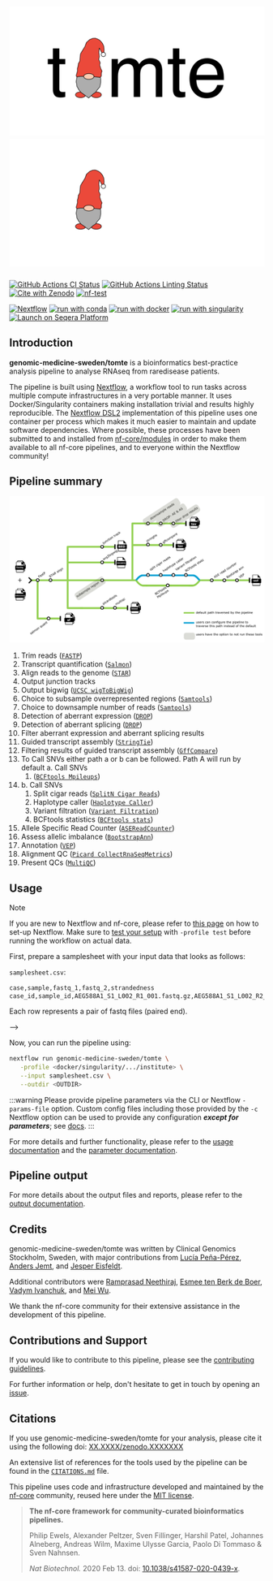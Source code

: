 # ![tomte](docs/images/tomte_logo_light.png#gh-light-mode-only) ![tomte](docs/images/tomte_logo_dark.png#gh-dark-mode-only)

[![GitHub Actions CI Status](https://github.com/genomic-medicine-sweden/tomte/actions/workflows/ci.yml/badge.svg)](https://github.com/genomic-medicine-sweden/tomte/actions/workflows/ci.yml)
[![GitHub Actions Linting Status](https://github.com/genomic-medicine-sweden/tomte/actions/workflows/linting.yml/badge.svg)](https://github.com/genomic-medicine-sweden/tomte/actions/workflows/linting.yml)[![Cite with Zenodo](http://img.shields.io/badge/DOI-10.5281/zenodo.XXXXXXX-1073c8?labelColor=000000)](https://doi.org/10.5281/zenodo.XXXXXXX)
[![nf-test](https://img.shields.io/badge/unit_tests-nf--test-337ab7.svg)](https://www.nf-test.com)

[![Nextflow](https://img.shields.io/badge/nextflow%20DSL2-%E2%89%A523.04.0-23aa62.svg)](https://www.nextflow.io/)
[![run with conda](http://img.shields.io/badge/run%20with-conda-3EB049?labelColor=000000&logo=anaconda)](https://docs.conda.io/en/latest/)
[![run with docker](https://img.shields.io/badge/run%20with-docker-0db7ed?labelColor=000000&logo=docker)](https://www.docker.com/)
[![run with singularity](https://img.shields.io/badge/run%20with-singularity-1d355c.svg?labelColor=000000)](https://sylabs.io/docs/)
[![Launch on Seqera Platform](https://img.shields.io/badge/Launch%20%F0%9F%9A%80-Seqera%20Platform-%234256e7)](https://tower.nf/launch?pipeline=https://github.com/genomic-medicine-sweden/tomte)

## Introduction

**genomic-medicine-sweden/tomte** is a bioinformatics best-practice analysis pipeline to analyse RNAseq from raredisease patients.

The pipeline is built using [Nextflow](https://www.nextflow.io), a workflow tool to run tasks across multiple compute infrastructures in a very portable manner. It uses Docker/Singularity containers making installation trivial and results highly reproducible. The [Nextflow DSL2](https://www.nextflow.io/docs/latest/dsl2.html) implementation of this pipeline uses one container per process which makes it much easier to maintain and update software dependencies. Where possible, these processes have been submitted to and installed from [nf-core/modules](https://github.com/nf-core/modules) in order to make them available to all nf-core pipelines, and to everyone within the Nextflow community!

## Pipeline summary

<p align="center">
     <img title="tomte workflow" src="docs/images/tomte_pipeline_metromap.png">
</p>

1. Trim reads ([`FASTP`](https://github.com/OpenGene/fastp))
2. Transcript quantification ([`Salmon`](https://salmon.readthedocs.io/en/latest/))
3. Align reads to the genome ([`STAR`](https://github.com/alexdobin/STAR))
4. Output junction tracks
5. Output bigwig ([`UCSC wigToBigWig`](https://genome.ucsc.edu/goldenPath/help/bigWig.html))
6. Choice to subsample overrepresented regions ([`Samtools`](https://github.com/samtools/samtools/))
7. Choice to downsample number of reads ([`Samtools`](https://github.com/samtools/samtools/))
8. Detection of aberrant expression ([`DROP`](https://github.com/gagneurlab/drop/))
9. Detection of aberrant splicing ([`DROP`](https://github.com/gagneurlab/drop/))
10. Filter aberrant expression and aberrant splicing results
11. Guided transcript assembly ([`StringTie`](https://ccb.jhu.edu/software/stringtie/))
12. Filtering results of guided transcript assembly ([`GffCompare`](https://github.com/gpertea/gffcompare))
13. To Call SNVs either path a or b can be followed. Path A will run by default
    a. Call SNVs
    1. ([`BCFtools Mpileups`](https://samtools.github.io/bcftools/bcftools.html#mpileup))
14. b. Call SNVs
    1. Split cigar reads ([`SplitN Cigar Reads`](https://gatk.broadinstitute.org/hc/en-us/articles/360036858811-SplitNCigarReads))
    2. Haplotype caller ([`Haplotype Caller`](https://gatk.broadinstitute.org/hc/en-us/articles/360037225632-HaplotypeCaller))
    3. Variant filtration ([`Variant Filtration`](https://gatk.broadinstitute.org/hc/en-us/articles/360037434691-VariantFiltration))
    4. BCFtools statistics ([`BCFtools stats`](https://samtools.github.io/bcftools/bcftools.html#stats))
15. Allele Specific Read Counter ([`ASEReadCounter`](https://gatk.broadinstitute.org/hc/en-us/articles/360037428291-ASEReadCounter))
16. Assess allelic imbalance ([`BootstrapAnn`](https://github.com/J35P312/BootstrapAnn#bootstrapann))
17. Annotation ([`VEP`](https://github.com/Ensembl/ensembl-vep))
18. Alignment QC ([`Picard CollectRnaSeqMetrics`](https://broadinstitute.github.io/picard/))
19. Present QCs ([`MultiQC`](http://multiqc.info/))

## Usage

> [!NOTE]
> If you are new to Nextflow and nf-core, please refer to [this page](https://nf-co.re/docs/usage/installation) on how to set-up Nextflow. Make sure to [test your setup](https://nf-co.re/docs/usage/introduction#how-to-run-a-pipeline) with `-profile test` before running the workflow on actual data.

First, prepare a samplesheet with your input data that looks as follows:

`samplesheet.csv`:

```csv
case,sample,fastq_1,fastq_2,strandedness
case_id,sample_id,AEG588A1_S1_L002_R1_001.fastq.gz,AEG588A1_S1_L002_R2_001.fastq.gz,reverse
```

Each row represents a pair of fastq files (paired end).

-->

Now, you can run the pipeline using:

```bash
nextflow run genomic-medicine-sweden/tomte \
   -profile <docker/singularity/.../institute> \
   --input samplesheet.csv \
   --outdir <OUTDIR>
```

:::warning
Please provide pipeline parameters via the CLI or Nextflow `-params-file` option. Custom config files including those
provided by the `-c` Nextflow option can be used to provide any configuration _**except for parameters**_;
see [docs](https://nf-co.re/usage/configuration#custom-configuration-files).
:::

For more details and further functionality, please refer to the [usage documentation](https://github.com/genomic-medicine-sweden/tomte/blob/master/docs/usage.md) and the [parameter documentation](https://github.com/genomic-medicine-sweden/tomte/blob/master/docs/parameters.md).

## Pipeline output

For more details about the output files and reports, please refer to the [output documentation](https://github.com/genomic-medicine-sweden/tomte/blob/master/docs/output.md).

## Credits

genomic-medicine-sweden/tomte was written by Clinical Genomics Stockholm, Sweden, with major contributions from [Lucía Peña-Pérez](https://github.com/Lucpen), [Anders Jemt](https://github.com/jemten), and [Jesper Eisfeldt](https://github.com/J35P312).

Additional contributors were [Ramprasad Neethiraj](https://github.com/ramprasadn), [Esmee ten Berk de Boer](https://github.com/Esmeetbdb), [Vadym Ivanchuk](https://github.com/ivadym), and [Mei Wu](https://github.com/projectoriented).

We thank the nf-core community for their extensive assistance in the development of this pipeline.

## Contributions and Support

If you would like to contribute to this pipeline, please see the [contributing guidelines](.github/CONTRIBUTING.md).

For further information or help, don't hesitate to get in touch by opening an [issue](https://github.com/genomic-medicine-sweden/tomte/issues).

## Citations

If you use genomic-medicine-sweden/tomte for your analysis, please cite it using the following doi: [XX.XXXX/zenodo.XXXXXXX](https://doi.org/XX.XXXX/zenodo.XXXXXXX)

An extensive list of references for the tools used by the pipeline can be found in the [`CITATIONS.md`](CITATIONS.md) file.

This pipeline uses code and infrastructure developed and maintained by the [nf-core](https://nf-co.re) community, reused here under the [MIT license](https://github.com/nf-core/tools/blob/master/LICENSE).

> **The nf-core framework for community-curated bioinformatics pipelines.**
>
> Philip Ewels, Alexander Peltzer, Sven Fillinger, Harshil Patel, Johannes Alneberg, Andreas Wilm, Maxime Ulysse Garcia, Paolo Di Tommaso & Sven Nahnsen.
>
> _Nat Biotechnol._ 2020 Feb 13. doi: [10.1038/s41587-020-0439-x](https://dx.doi.org/10.1038/s41587-020-0439-x).
